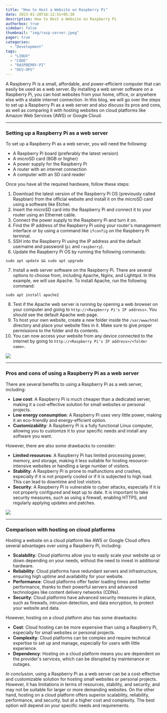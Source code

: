 ```yaml
---
title: "How to Host a Website on Raspberry Pi"
date: 2023-01-20T16:12:51+05:30
description: How to Host a Website on Raspberry Pi
authorbox: true
sidebar: false
thumbnail: "img/rasp-server.jpeg"
pager: true
categories:
  - "Development"
tags:
  - "LINUX"
  - "CODE"
  - "RASPBERRY-PI"
  - "DEV-OPS"
---
```


A Raspberry Pi is a small, affordable, and power-efficient computer that can easily be used as a web server. By installing a web server software on a Raspberry Pi, you can host websites from your home, office, or anywhere else with a stable internet connection. In this blog, we will go over the steps to set up a Raspberry Pi as a web server and also discuss its pros and cons, as well as comparing it with hosting websites on cloud platforms like Amazon Web Services (AWS) or Google Cloud.

---

### Setting up a Raspberry Pi as a web server

To set up a Raspberry Pi as a web server, you will need the following:

- A Raspberry Pi board (preferably the latest version)
- A microSD card (8GB or higher)
- A power supply for the Raspberry Pi
- A router with an internet connection
- A computer with an SD card reader

Once you have all the required hardware, follow these steps:

1. Download the latest version of the Raspberry Pi OS (previously called Raspbian) from the official website and install it on the microSD card using a software like Etcher.
2. Insert the microSD card into the Raspberry Pi and connect it to your router using an Ethernet cable.
3. Connect the power supply to the Raspberry Pi and turn it on.
4. Find the IP address of the Raspberry Pi using your router's management interface or by using a command like `ifconfig` on the Raspberry Pi terminal.
5. SSH into the Raspberry Pi using the IP address and the default username and password (`pi` and `raspberry`).
6. Update the Raspberry Pi OS by running the following commands:
```
sudo apt update && sudo apt upgrade
```
7. Install a web server software on the Raspberry Pi. There are several options to choose from, including Apache, Nginx, and Lighttpd. In this example, we will use Apache. To install Apache, run the following command:
```
sudo apt install apache2
```
8. Test if the Apache web server is running by opening a web browser on your computer and going to `http://<Raspberry Pi's IP address>`. You should see the default Apache web page.
9. To host your own website, create a new folder inside the `/var/www/html` directory and place your website files in it. Make sure to give proper permissions to the folder and its contents.
10. You can now access your website from any device connected to the internet by going to `http://<Raspberry Pi's IP address>/<folder name>`.

![](../images/rasp-server-1.webp)

---

### Pros and cons of using a Raspberry Pi as a web server

There are several benefits to using a Raspberry Pi as a web server, including:

- **Low cost**: A Raspberry Pi is much cheaper than a dedicated server, making it a cost-effective solution for small websites or personal projects.
- **Low energy consumption**: A Raspberry Pi uses very little power, making it an eco-friendly and energy-efficient option.
- **Customizability**: A Raspberry Pi is a fully functional Linux computer, allowing you to customize it to your specific needs and install any software you want.

However, there are also some drawbacks to consider:

- **Limited resources**: A Raspberry Pi has limited processing power, memory, and storage, making it less suitable for hosting resource-intensive websites or handling a large number of visitors.
- **Stability**: A Raspberry Pi is prone to malfunctions and crashes, especially if it is not properly cooled or if it is subjected to high load. This can lead to downtime and lost visitors.
- **Security**: A Raspberry Pi is vulnerable to cyber attacks, especially if it is not properly configured and kept up to date. It is important to take security measures, such as using a firewall, enabling HTTPS, and regularly applying updates and patches.

![](../images/rasp-server-2.png)

---

### Comparison with hosting on cloud platforms

Hosting a website on a cloud platform like AWS or Google Cloud offers several advantages over using a Raspberry Pi, including:

- **Scalability**: Cloud platforms allow you to easily scale your website up or down depending on your needs, without the need to invest in additional hardware.
- **Reliability**: Cloud platforms have redundant servers and infrastructure, ensuring high uptime and availability for your website.
- **Performance**: Cloud platforms offer faster loading times and better performance, thanks to their powerful servers and advanced technologies like content delivery networks (CDNs).
- **Security**: Cloud platforms have advanced security measures in place, such as firewalls, intrusion detection, and data encryption, to protect your website and data.

However, hosting on a cloud platform also has some drawbacks:

- **Cost**: Cloud hosting can be more expensive than using a Raspberry Pi, especially for small websites or personal projects.
- **Complexity**: Cloud platforms can be complex and require technical expertise to set up and manage, especially for users with little experience.
- **Dependency**: Hosting on a cloud platform means you are dependent on the provider's services, which can be disrupted by maintenance or outages.

*In conclusion*, using a Raspberry Pi as a web server can be a cost-effective and customizable solution for hosting small websites or personal projects. However, it has limitations in terms of resources, stability, and security, and may not be suitable for larger or more demanding websites. On the other hand, hosting on a cloud platform offers superior scalability, reliability, performance, and security, but at a higher cost and complexity. The best option will depend on your specific needs and requirements.

